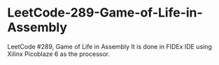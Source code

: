 # LeetCode-289-Game-of-Life-in-Assembly
LeetCode #289, Game of Life in Assembly
It is done in FIDEx IDE using Xilinx Picoblaze 6 as the processor.

